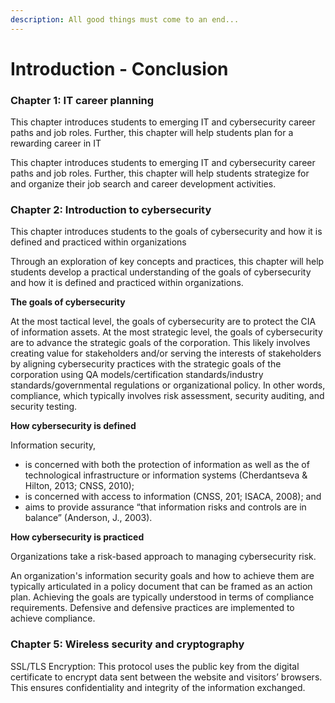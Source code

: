 ```yaml
---
description: All good things must come to an end...
---
```


# Introduction - Conclusion

### Chapter 1: IT career planning

This chapter introduces students to emerging IT and cybersecurity career paths and job roles. Further, this chapter will help students plan for a rewarding career in IT

This chapter introduces students to emerging IT and cybersecurity career paths and job roles. Further, this chapter will help students strategize for and organize their job search and career development activities.

### Chapter 2: Introduction to cybersecurity

This chapter introduces students to the goals of cybersecurity and how it is defined and practiced within organizations

Through an exploration of key concepts and practices, this chapter will help students develop a practical understanding of the goals of cybersecurity and how it is defined and practiced within organizations.

**The goals of cybersecurity**

At the most tactical level, the goals of cybersecurity are to protect the CIA of information assets. At the most strategic level, the goals of cybersecurity are to advance the strategic goals of the corporation. This likely involves creating value for stakeholders and/or serving the interests of stakeholders by aligning cybersecurity practices with the strategic goals of the corporation using QA models/certification standards/industry standards/governmental regulations or organizational policy. In other words, compliance, which typically involves risk assessment, security auditing, and security testing.&#x20;

**How cybersecurity is defined**

Information security,

* is concerned with both the protection of information as well as the of technological infrastructure or information systems (Cherdantseva & Hilton, 2013; CNSS, 2010);
* is concerned with access to information (CNSS, 201; ISACA, 2008); and
* aims to provide assurance “that information risks and controls are in balance” (Anderson, J., 2003).

**How cybersecurity is practiced**

Organizations take a risk-based approach to managing cybersecurity risk.&#x20;

An organization's information security goals and how to achieve them are typically articulated in a policy document that can be framed as an action plan. Achieving the goals are typically understood in terms of compliance requirements. Defensive and defensive practices are implemented to achieve compliance.

### Chapter 5: Wireless security and cryptography

SSL/TLS Encryption: This protocol uses the public key from the digital certificate to encrypt data sent between the website and visitors’ browsers. This ensures confidentiality and integrity of the information exchanged.
